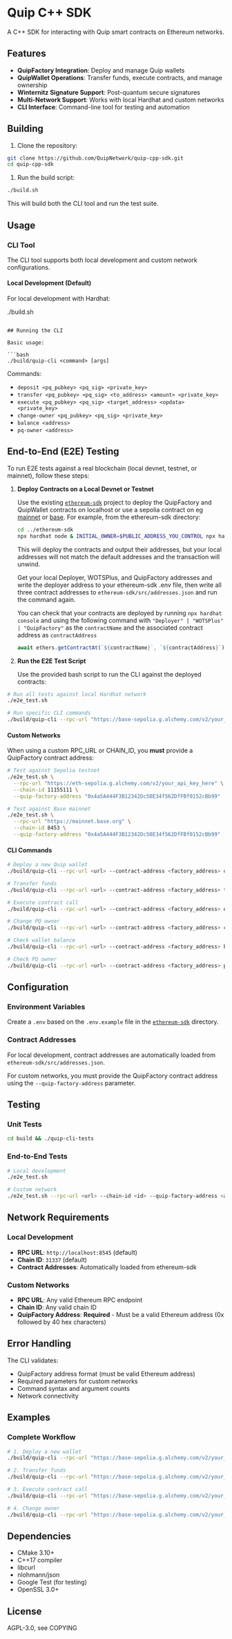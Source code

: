 # Quip C++ SDK

A C++ SDK for interacting with Quip smart contracts on Ethereum networks.

## Features

- **QuipFactory Integration**: Deploy and manage Quip wallets
- **QuipWallet Operations**: Transfer funds, execute contracts, and manage ownership
- **Winternitz Signature Support**: Post-quantum secure signatures
- **Multi-Network Support**: Works with local Hardhat and custom networks
- **CLI Interface**: Command-line tool for testing and automation

## Building

1. Clone the repository:

```bash
git clone https://github.com/QuipNetwork/quip-cpp-sdk.git
cd quip-cpp-sdk
```

1.  Run the build script:

```bash
./build.sh
```

This will build both the CLI tool and run the test suite.

## Usage

### CLI Tool

The CLI tool supports both local development and custom network configurations.

#### Local Development (Default)

For local development with Hardhat:

./build.sh

````

## Running the CLI

Basic usage:

```bash
./build/quip-cli <command> [args]
````

Commands:

- `deposit <pq_pubkey> <pq_sig> <private_key>`
- `transfer <pq_pubkey> <pq_sig> <to_address> <amount> <private_key>`
- `execute <pq_pubkey> <pq_sig> <target_address> <opdata> <private_key>`
- `change-owner <pq_pubkey> <pq_sig> <private_key>`
- `balance <address>`
- `pq-owner <address>`

## End-to-End (E2E) Testing

To run E2E tests against a real blockchain (local devnet, testnet, or mainnet), follow these steps:

1. **Deploy Contracts on a Local Devnet or Testnet**

   Use the existing [`ethereum-sdk`](https://github.com/QuipNetwork/ethereum-sdk) project to deploy the QuipFactory and QuipWallet contracts on localhost or use a sepolia contract on eg [mainnet](https://sepolia.etherscan.io/address/0x4a5a444f3b12342dc50e34f562dffbf0152cbb99#code) or [base](https://sepolia.basescan.org/address/0x4a5a444f3b12342dc50e34f562dffbf0152cbb99#code). For example, from the ethereum-sdk directory:

   ```bash
   cd ../ethereum-sdk
   npx hardhat node & INITIAL_OWNER=$PUBLIC_ADDRESS_YOU_CONTROL npx hardhat run scripts/deploy.ts --network hardhat
   ```

   This will deploy the contracts and output their addresses, but your local addresses will not match the default addresses and the transaction will unwind.

   Get your local Deployer, WOTSPlus, and QuipFactory addresses and write the deployer address to your ethereum-sdk .env file, then write all three contract addresses to `ethereum-sdk/src/addresses.json` and run the command again.

   You can check that your contracts are deployed by running `npx hardhat console` and using the following command with `"Deployer" | "WOTSPlus" | "QuipFactory"` as the `contractName` and the associated contract address as `contractAddress`

   ```typescript
   await ethers.getContractAt(`${contractName}`, `${contractAddress}`);
   ```

2. **Run the E2E Test Script**

   Use the provided bash script to run the CLI against the deployed contracts:

```bash
# Run all tests against local Hardhat network
./e2e_test.sh

# Run specific CLI commands
./build/quip-cli --rpc-url "https://base-sepolia.g.alchemy.com/v2/your_api_key_here" --contract-address "0x4a5A444F3B12342Dc50E34f562DfFBf0152cBb99" deposit <pubkey> <sig> <private_key>
```

#### Custom Networks

When using a custom RPC_URL or CHAIN_ID, you **must** provide a QuipFactory contract address:

```bash
# Test against Sepolia testnet
./e2e_test.sh \
  --rpc-url "https://eth-sepolia.g.alchemy.com/v2/your_api_key_here" \
  --chain-id 11155111 \
  --quip-factory-address "0x4a5A444F3B12342Dc50E34f562DfFBf0152cBb99"

# Test against Base mainnet
./e2e_test.sh \
  --rpc-url "https://mainnet.base.org" \
  --chain-id 8453 \
  --quip-factory-address "0x4a5A444F3B12342Dc50E34f562DfFBf0152cBb99"
```

#### CLI Commands

```bash
# Deploy a new Quip wallet
./build/quip-cli --rpc-url <url> --contract-address <factory_address> deposit <pubkey> <sig> <private_key>

# Transfer funds
./build/quip-cli --rpc-url <url> --contract-address <factory_address> transfer <pubkey> <sig> <to_address> <amount> <private_key>

# Execute contract call
./build/quip-cli --rpc-url <url> --contract-address <factory_address> execute <pubkey> <sig> <target_address> <opdata> <private_key>

# Change PQ owner
./build/quip-cli --rpc-url <url> --contract-address <factory_address> change-owner <pubkey> <sig> <private_key>

# Check wallet balance
./build/quip-cli --rpc-url <url> --contract-address <factory_address> balance <address>

# Check PQ owner
./build/quip-cli --rpc-url <url> --contract-address <factory_address> pq-owner <address>
```

## Configuration

### Environment Variables

Create a `.env` based on the `.env.example` file in the [`ethereum-sdk`](https://github.com/QuipNetwork/ethereum-sdk) directory.

### Contract Addresses

For local development, contract addresses are automatically loaded from `ethereum-sdk/src/addresses.json`.

For custom networks, you must provide the QuipFactory contract address using the `--quip-factory-address` parameter.

## Testing

### Unit Tests

```bash
cd build && ./quip-cli-tests
```

### End-to-End Tests

```bash
# Local development
./e2e_test.sh

# Custom network
./e2e_test.sh --rpc-url <url> --chain-id <id> --quip-factory-address <address>
```

## Network Requirements

### Local Development

- **RPC URL**: `http://localhost:8545` (default)
- **Chain ID**: `31337` (default)
- **Contract Addresses**: Automatically loaded from ethereum-sdk

### Custom Networks

- **RPC URL**: Any valid Ethereum RPC endpoint
- **Chain ID**: Any valid chain ID
- **QuipFactory Address**: **Required** - Must be a valid Ethereum address (0x followed by 40 hex characters)

## Error Handling

The CLI validates:

- QuipFactory address format (must be valid Ethereum address)
- Required parameters for custom networks
- Command syntax and argument counts
- Network connectivity

## Examples

### Complete Workflow

```bash
# 1. Deploy a new wallet
./build/quip-cli --rpc-url "https://base-sepolia.g.alchemy.com/v2/your_api_key_here" --contract-address "0x4a5A444F3B12342Dc50E34f562DfFBf0152cBb99" deposit <pubkey> <sig> <private_key>

# 2. Transfer funds
./build/quip-cli --rpc-url "https://base-sepolia.g.alchemy.com/v2/your_api_key_here" --contract-address "0x4a5A444F3B12342Dc50E34f562DfFBf0152cBb99" transfer <pubkey> <sig> "0x1234..." "1000000000000000000" <private_key>

# 3. Execute contract call
./build/quip-cli --rpc-url "https://base-sepolia.g.alchemy.com/v2/your_api_key_here" --contract-address "0x4a5A444F3B12342Dc50E34f562DfFBf0152cBb99" execute <pubkey> <sig> "0x5678..." "0x12345678" <private_key>

# 4. Change owner
./build/quip-cli --rpc-url "https://base-sepolia.g.alchemy.com/v2/your_api_key_here" --contract-address "0x4a5A444F3B12342Dc50E34f562DfFBf0152cBb99" change-owner <pubkey> <sig> <private_key>
```

## Dependencies

- CMake 3.10+
- C++17 compiler
- libcurl
- nlohmann/json
- Google Test (for testing)
- OpenSSL 3.0+

## License

AGPL-3.0, see COPYING
